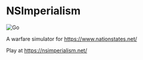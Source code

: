 # NSImperialism
![Go](https://github.com/brickman1444/NSImperialism/workflows/Go/badge.svg)

A warfare simulator for https://www.nationstates.net/

Play at https://nsimperialism.net/
